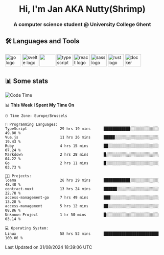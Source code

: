 <h1 align="center">Hi, I'm Jan AKA Nutty(Shrimp)</h1>
<h3 align="center">A computer science student @ University College Ghent</h3>

<h2 align="left">🛠️ Languages and Tools</h2>

###

<div align="left">
  <img src="https://cdn.jsdelivr.net/gh/devicons/devicon/icons/go/go-original.svg" height="40" width="52" alt="go logo"  />
  <img src="https://cdn.jsdelivr.net/gh/devicons/devicon@latest/icons/svelte/svelte-original.svg"  height="40" width="52" alt="svelte logo" />
  <img src="https://cdn.jsdelivr.net/gh/devicons/devicon@latest/icons/tailwindcss/tailwindcss-original.svg" height="40" width="52" />
  <img src="https://cdn.jsdelivr.net/gh/devicons/devicon/icons/typescript/typescript-original.svg" height="40" width="52" alt="typescript logo"  />
  <img src="https://cdn.jsdelivr.net/gh/devicons/devicon/icons/react/react-original.svg" height="40" width="52" alt="react logo"  />
  <img src="https://cdn.jsdelivr.net/gh/devicons/devicon/icons/sass/sass-original.svg" height="40" width="52" alt="sass logo"  />
  <img src="https://cdn.jsdelivr.net/gh/devicons/devicon@latest/icons/rust/rust-original.svg" height="40" width="52" alt="rust logo" />
  <img src="https://cdn.jsdelivr.net/gh/devicons/devicon/icons/docker/docker-original.svg" height="40" width="52" alt="docker logo"  />
</div>

<h2>📊 Some stats</h2>

<!--START_SECTION:waka-->
![Code Time](http://img.shields.io/badge/Code%20Time-4%2C961%20hrs%2016%20mins-blue)

📊 **This Week I Spent My Time On** 

```text
🕑︎ Time Zone: Europe/Brussels

💬 Programming Languages: 
TypeScript               29 hrs 19 mins      ████████████░░░░░░░░░░░░░   49.80 % 
Vue.js                   11 hrs 26 mins      █████░░░░░░░░░░░░░░░░░░░░   19.43 % 
Ruby                     4 hrs 15 mins       ██░░░░░░░░░░░░░░░░░░░░░░░   07.24 % 
Markdown                 2 hrs 28 mins       █░░░░░░░░░░░░░░░░░░░░░░░░   04.22 % 
Go                       2 hrs 11 mins       █░░░░░░░░░░░░░░░░░░░░░░░░   03.73 % 

🐱‍💻 Projects: 
loama                    28 hrs 29 mins      ████████████░░░░░░░░░░░░░   48.40 % 
contract-nuxt            13 hrs 24 mins      ██████░░░░░░░░░░░░░░░░░░░   22.78 % 
access-management-go     7 hrs 49 mins       ███░░░░░░░░░░░░░░░░░░░░░░   13.28 % 
access-management        5 hrs 12 mins       ██░░░░░░░░░░░░░░░░░░░░░░░   08.86 % 
Unknown Project          1 hr 50 mins        █░░░░░░░░░░░░░░░░░░░░░░░░   03.14 % 

💻 Operating System: 
Linux                    58 hrs 52 mins      █████████████████████████   100.00 % 
```


 Last Updated on 31/08/2024 18:39:06 UTC
<!--END_SECTION:waka-->
